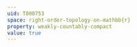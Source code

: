 ```yaml
---
uid: T000753
space: right-order-topology-on-mathbb{r}
property: weakly-countably-compact
value: true
---
```

